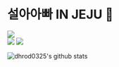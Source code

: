 # 설아아빠 IN JEJU 👋

<a href="https://velog.io/@dhrod0325">
<img src="https://media.vlpt.us/images/velog/profile/9aa07f66-5fcd-41f4-84f2-91d73afcec28/green%20favicon.png?w=80"/>
</a>

<div>
<img src="https://raw.githubusercontent.com/dhrod0325/github-stats-transparent/f2fec06e3969656cfdfc727e37e2d6648a988582/generated/languages.svg"/>
<img src="https://raw.githubusercontent.com/dhrod0325/github-stats-transparent/f2fec06e3969656cfdfc727e37e2d6648a988582/generated/overview.svg"/>
</div>

![dhrod0325's github stats](https://github-readme-stats.vercel.app/api?username=dhrod0325&show_icons=true)

<!--
**dhrod0325/dhrod0325** is a ✨ _special_ ✨ repository because its `README.md` (this file) appears on your GitHub profile.

Here are some ideas to get you started:

- 🔭 I’m currently working on ...
- 🌱 I’m currently learning ...
- 👯 I’m looking to collaborate on ...
- 🤔 I’m looking for help with ...
- 💬 Ask me about ...
- 📫 How to reach me: ...
- 😄 Pronouns: ...
- ⚡ Fun fact: ...
-->
